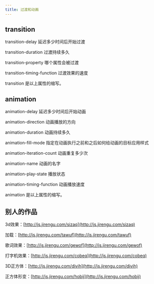 ```yaml
---
title: 过渡和动画
---
```


## transition

transition-delay 延迟多少时间后开始过渡

transition-duration 过渡持续多久

transition-property 哪个属性会被过渡

transition-timing-function 过渡效果的速度

transition 是以上属性的缩写。

## animation

animation-delay 延迟多少时间后开始动画

animation-direction 动画播放的方向

animation-duration 动画持续多久

animation-fill-mode 指定在动画执行之前和之后如何给动画的目标应用样式

animation-iteration-count 动画重复多少次

animation-name 动画的名字

animation-play-state 播放状态

animation-timing-function 动画播放速度

animation 是以上属性的缩写。

## 别人的作品

3d效果：[http://js.jirengu.com/sizaq](http://js.jirengu.com/sizaq)

加载：[http://js.jirengu.com/tawuf](http://js.jirengu.com/tawuf)

歌词效果：[http://js.jirengu.com/gewof](http://js.jirengu.com/gewof)

打字机效果：[http://js.jirengu.com/cobeq](http://js.jirengu.com/cobeq)

3D正方体：[http://js.jirengu.com/divih](http://js.jirengu.com/divih)

正方体形变：[http://js.jirengu.com/hobij](http://js.jirengu.com/hobij)